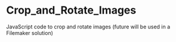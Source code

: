 # Crop_and_Rotate_Images
JavaScript code to crop and rotate images (future will be used in a Filemaker solution)
